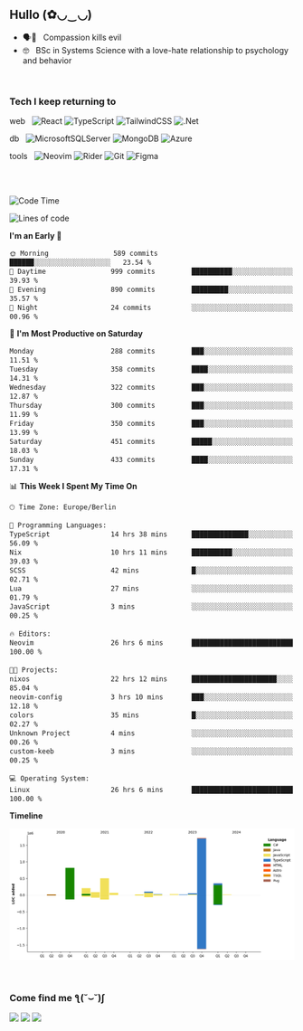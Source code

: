 <h2>Hullo (✿◡‿◡)</h2>

<ul>
  <li>🗣️💯 &nbsp; Compassion kills evil</li>
  <li>🤓 &nbsp; BSc in Systems Science with a love-hate relationship to psychology and behavior</li>
</ul>
<br/>

<h3>Tech I keep returning to</h3>

web &nbsp;
![React](https://img.shields.io/badge/react-%2320232a.svg?style=for-the-badge&logo=react&logoColor=%2361DAFB)
![TypeScript](https://img.shields.io/badge/typescript-%23007ACC.svg?style=for-the-badge&logo=typescript&logoColor=white)
![TailwindCSS](https://img.shields.io/badge/tailwindcss-%2338B2AC.svg?style=for-the-badge&logo=tailwind-css&logoColor=white)
![.Net](https://img.shields.io/badge/.NET-5C2D91?style=for-the-badge&logo=.net&logoColor=white)

db &nbsp;
  ![MicrosoftSQLServer](https://img.shields.io/badge/Microsoft%20SQL%20Server-CC2927?style=for-the-badge&logo=microsoft%20sql%20server&logoColor=white)
![MongoDB](https://img.shields.io/badge/MongoDB-%234ea94b.svg?style=for-the-badge&logo=mongodb&logoColor=white)
  ![Azure](https://img.shields.io/badge/azure-%230072C6.svg?style=for-the-badge&logo=microsoftazure&logoColor=white)
  
tools &nbsp;
![Neovim](https://img.shields.io/badge/Neovim-57A143?logo=neovim&logoColor=white&style=for-the-badge)
  ![Rider](https://img.shields.io/badge/Rider-000000.svg?style=for-the-badge&logo=Rider&logoColor=white&color=black&labelColor=crimson)
  	![Git](https://img.shields.io/badge/git-%23F05033.svg?style=for-the-badge&logo=git&logoColor=white)
![Figma](https://img.shields.io/badge/figma-%23F24E1E.svg?style=for-the-badge&logo=figma&logoColor=white)

<br/><br/>

<!--START_SECTION:waka-->
![Code Time](http://img.shields.io/badge/Code%20Time-1%2C331%20hrs-blue)

![Lines of code](https://img.shields.io/badge/From%20Hello%20World%20I%27ve%20Written-3.9%20million%20lines%20of%20code-blue)

**I'm an Early 🐤** 

```text
🌞 Morning                589 commits         ██████░░░░░░░░░░░░░░░░░░░   23.54 % 
🌆 Daytime                999 commits         ██████████░░░░░░░░░░░░░░░   39.93 % 
🌃 Evening                890 commits         █████████░░░░░░░░░░░░░░░░   35.57 % 
🌙 Night                  24 commits          ░░░░░░░░░░░░░░░░░░░░░░░░░   00.96 % 
```
📅 **I'm Most Productive on Saturday** 

```text
Monday                   288 commits         ███░░░░░░░░░░░░░░░░░░░░░░   11.51 % 
Tuesday                  358 commits         ████░░░░░░░░░░░░░░░░░░░░░   14.31 % 
Wednesday                322 commits         ███░░░░░░░░░░░░░░░░░░░░░░   12.87 % 
Thursday                 300 commits         ███░░░░░░░░░░░░░░░░░░░░░░   11.99 % 
Friday                   350 commits         ███░░░░░░░░░░░░░░░░░░░░░░   13.99 % 
Saturday                 451 commits         █████░░░░░░░░░░░░░░░░░░░░   18.03 % 
Sunday                   433 commits         ████░░░░░░░░░░░░░░░░░░░░░   17.31 % 
```


📊 **This Week I Spent My Time On** 

```text
🕑︎ Time Zone: Europe/Berlin

💬 Programming Languages: 
TypeScript               14 hrs 38 mins      ██████████████░░░░░░░░░░░   56.09 % 
Nix                      10 hrs 11 mins      ██████████░░░░░░░░░░░░░░░   39.03 % 
SCSS                     42 mins             █░░░░░░░░░░░░░░░░░░░░░░░░   02.71 % 
Lua                      27 mins             ░░░░░░░░░░░░░░░░░░░░░░░░░   01.79 % 
JavaScript               3 mins              ░░░░░░░░░░░░░░░░░░░░░░░░░   00.25 % 

🔥 Editors: 
Neovim                   26 hrs 6 mins       █████████████████████████   100.00 % 

🐱‍💻 Projects: 
nixos                    22 hrs 12 mins      █████████████████████░░░░   85.04 % 
neovim-config            3 hrs 10 mins       ███░░░░░░░░░░░░░░░░░░░░░░   12.18 % 
colors                   35 mins             █░░░░░░░░░░░░░░░░░░░░░░░░   02.27 % 
Unknown Project          4 mins              ░░░░░░░░░░░░░░░░░░░░░░░░░   00.26 % 
custom-keeb              3 mins              ░░░░░░░░░░░░░░░░░░░░░░░░░   00.25 % 

💻 Operating System: 
Linux                    26 hrs 6 mins       █████████████████████████   100.00 % 
```

**Timeline**

![Lines of Code chart](https://raw.githubusercontent.com/hedonicadapter/hedonicadapter/main/assets/bar_graph.png)


<!--END_SECTION:waka-->

<br/>
<h3>Come find me ƪ(˘⌣˘)ʃ </h3>

<a href="https://hedonicadapter.com/"><img src="https://img.shields.io/badge/-Portfolio-3423A6?style=flat-square&logo=Google-Chrome&logoColor=white"/></a>
<a href="www.linkedin.com/in/sam-herman"><img src="https://img.shields.io/badge/-Sam%20Herman-0077B5?style=flat-square&logo=Linkedin&logoColor=white"/></a>
<a href="mailto:mailservice.samherman@gamil.com"><img src="https://img.shields.io/badge/-mailservice.samherman@gamil.com-D14836?style=flat-square&logo=Gmail&logoColor=white"/></a>

<!--
**cdthomp1/cdthomp1** is a ✨ _special_ ✨ repository because its `README.md` (this file) appears on your GitHub profile.


----
Credit: [cdthomp1](https://github.com/cdthomp1)

Last Edited on: 19/11/2020
